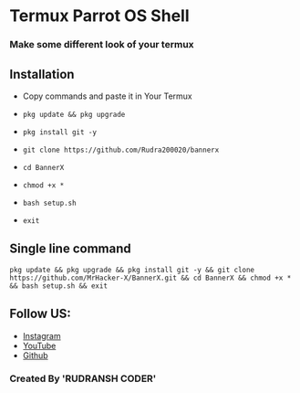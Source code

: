 # Termux Parrot OS Shell
### Make some different look of your termux

## Installation
+ Copy commands and paste it in Your Termux

+ ```pkg update && pkg upgrade```
+ ```pkg install git -y```
+ ```git clone https://github.com/Rudra200020/bannerx```
+ ```cd BannerX```
+ ```chmod +x *```
+ ```bash setup.sh```
+ ```exit```

## Single line command
```
pkg update && pkg upgrade && pkg install git -y && git clone https://github.com/MrHacker-X/BannerX.git && cd BannerX && chmod +x * && bash setup.sh && exit
```

## Follow US:

+ [Instagram](https://instagram.com/gwxom/)
+ [YouTube](https://youtube.com/c/rudransh_op/)
+ [Github](https://github.com/rudra200020/)

### Created By 'RUDRANSH CODER'
